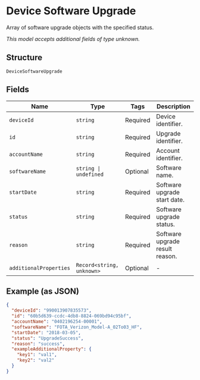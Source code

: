 
# Device Software Upgrade

Array of software upgrade objects with the specified status.

*This model accepts additional fields of type unknown.*

## Structure

`DeviceSoftwareUpgrade`

## Fields

| Name | Type | Tags | Description |
|  --- | --- | --- | --- |
| `deviceId` | `string` | Required | Device identifier. |
| `id` | `string` | Required | Upgrade identifier. |
| `accountName` | `string` | Required | Account identifier. |
| `softwareName` | `string \| undefined` | Optional | Software name. |
| `startDate` | `string` | Required | Software upgrade start date. |
| `status` | `string` | Required | Software upgrade status. |
| `reason` | `string` | Required | Software upgrade result reason. |
| `additionalProperties` | `Record<string, unknown>` | Optional | - |

## Example (as JSON)

```json
{
  "deviceId": "990013907835573",
  "id": "60b5d639-ccdc-4db8-8824-069bd94c95bf",
  "accountName": "0402196254-00001",
  "softwareName": "FOTA_Verizon_Model-A_02To03_HF",
  "startDate": "2018-03-05",
  "status": "UpgradeSuccess",
  "reason": "success",
  "exampleAdditionalProperty": {
    "key1": "val1",
    "key2": "val2"
  }
}
```

